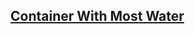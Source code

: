 <h2><a href="https://leetcode.com/problems/container-with-most-water">Container With Most Water</a></h2>